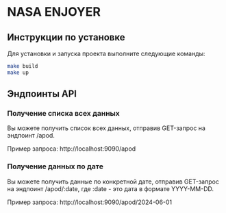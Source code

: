 # NASA ENJOYER

## Инструкции по установке

Для установки и запуска проекта выполните следующие команды:

```bash
make build
make up
```

## Эндпоинты API

### Получение списка всех данных

Вы можете получить список всех данных, отправив GET-запрос на эндпоинт /apod.

Пример запроса:
http://localhost:9090/apod

### Получение данных по дате

Вы можете получить данные по конкретной дате, отправив GET-запрос на эндпоинт /apod/:date, где :date - это дата в формате YYYY-MM-DD.

Пример запроса:
http://localhost:9090/apod/2024-06-01
